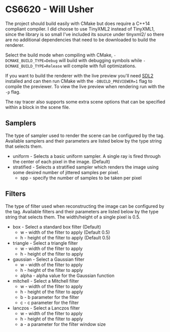 CS6620 - Will Usher
=
The project should build easily with CMake but does require a C++14 compliant compiler.
I did choose to use TinyXML2 instead of TinyXML1, since the library is so small I've included its source under tinyxml2/
so there are no additional dependencies that need to be downloaded to build the renderer.

Select the build mode when compiling with CMake, `-DCMAKE_BUILD_TYPE=Debug` will build with debugging symbols
while `-DCMAKE_BUILD_TYPE=Release` will compile with full optimizations.

If you want to build the renderer with the live preview you'll need [SDL2](http://libsdl.org/) installed and
can then run CMake with the `-DBUILD_PREVIEWER=1` flag to compile the previewer. To view the live preview
when rendering run with the `-p` flag.

The ray tracer also supports some extra scene options that can be specified within a <config> block in the scene file.

Samplers
-
The type of sampler used to render the scene can be configured by the <sampler type=""> tag. Available samplers and their
parameters are listed below by the type string that selects them.
- uniform - Selects a basic uniform sampler. A single ray is fired through the center of each pixel in the image. (Default)
- stratified - Selects a stratified sampler which renders the image using some desired number of jittered samples per pixel.
	- spp - specify the number of samples to be taken per pixel

Filters
-
The type of filter used when reconstructing the image can be configured by the <filter type=""> tag. Available filters
and their parameters are listed below by the type string that selects them. The width/height of a single pixel is 0.5.
- box - Select a standard box filter (Default)
	- w - width of the filter to apply (Default 0.5)
	- h - height of the filter to apply (Default 0.5)
- triangle - Select a triangle filter
	- w - width of the filter to apply
	- h - height of the filter to apply
- gaussian - Select a Gaussian filter
	- w - width of the filter to apply
	- h - height of the filter to apply
	- alpha - alpha value for the Gaussian function
- mitchell - Select a Mitchell filter
	- w - width of the filter to apply
	- h - height of the filter to apply
	- b - b parameter for the filter
	- c - c parameter for the filter
- lanczos - Select a Lanczos filter
	- w - width of the filter to apply
	- h - height of the filter to apply
	- a - a parameter for the filter window size

